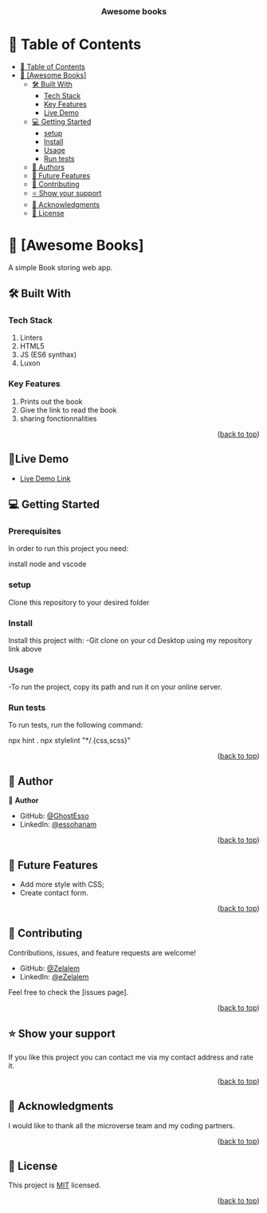 <a name="readme-top"></a>

<div align="center">
  <br/>

  <h3><b>Awesome books</b></h3>

</div>


# 📗 Table of Contents

- [📗 Table of Contents](#-table-of-contents)
- [📖 \[Awesome Books\] ](#-awesome-books-)
  - [🛠 Built With ](#-built-with-)
    - [Tech Stack ](#tech-stack-)
    - [Key Features ](#key-features-)
    - [Live Demo ](#live-demo- )
  - [💻 Getting Started ](#-getting-started-)
    - [setup](#setup)
    - [Install](#install)
    - [Usage](#usage)
    - [Run tests](#run-tests)
  - [👥 Authors ](#-authors-)
  - [🔭 Future Features ](#-future-features-)
  - [🤝 Contributing ](#-contributing-)
  - [⭐️ Show your support ](#️-show-your-support-)
  - [🙏 Acknowledgments ](#-acknowledgments-)
  - [📝 License ](#-license-)



# 📖 [Awesome Books] <a name="about-project"></a>

A simple Book storing web app.

## 🛠 Built With <a name="built-with"></a>

### Tech Stack <a name="tech-stack"></a>
1. Linters
2. HTML5
3. JS (ES6 synthax)
4. Luxon

### Key Features <a name="key-features"></a>

1. Prints out the book
2. Give the link to read the book
3. sharing fonctionnalities

<p align="right">(<a href="#readme-top">back to top</a>)</p>

## 🚀Live Demo <a name="live-demo"></a>

- [Live Demo Link](https://ghostesso.github.io/Awesome-Books/)

## 💻 Getting Started <a name="getting-started"></a>


### Prerequisites

In order to run this project you need:

install node and vscode

### setup
<p>Clone this repository to your desired folder</p>
<a href ="git@github.com:GhostEsso/Awesome-Books.git"></a>

### Install

Install this project with: -Git clone on your cd Desktop using my repository link above

### Usage

-To run the project, copy its path and run it on your online server.



### Run tests

To run tests, run the following command:

npx hint .
npx stylelint "*/.{css,scss}"


<p align="right">(<a href="#readme-top">back to top</a>)</p>


## 👥 Author <a name="authors"></a>


👤 **Author**

- GitHub: [@GhostEsso](https://github.com/GhostEsso)
- LinkedIn: [@essohanam](https://www.linkedin.com/in/essohanam-tambana-62aa081a1/)

<p align="right">(<a href="#readme-top">back to top</a>)</p>


## 🔭 Future Features <a name="future-features">

- Add more style with CSS;
- Create contact form.



</a>

<p align="right">(<a href="#readme-top">back to top</a>)</p>



## 🤝 Contributing <a name="contributing"></a>

Contributions, issues, and feature requests are welcome!

- GitHub: [@Zelalem](https://github.com/Zelalem)
- LinkedIn: [@eZelalem](https://www.linkedin.com/in/zelalem-62aa081a1/)

Feel free to check the [issues page].

<p align="right">(<a href="#readme-top">back to top</a>)</p>



## ⭐️ Show your support <a name="support"></a>

If you like this project you can contact me via my contact address and rate it.

<p align="right">(<a href="#readme-top">back to top</a>)</p>


## 🙏 Acknowledgments <a name="acknowledgements"></a>

I would like to thank all the microverse team and my coding partners.

<p align="right">(<a href="#readme-top">back to top</a>)</p>


## 📝 License <a name="license"></a>

This project is [<a href = "MIT.md">MIT</a>](./MIT.md) licensed.



<p align="right">(<a href="#readme-top">back to top</a>)</p>
